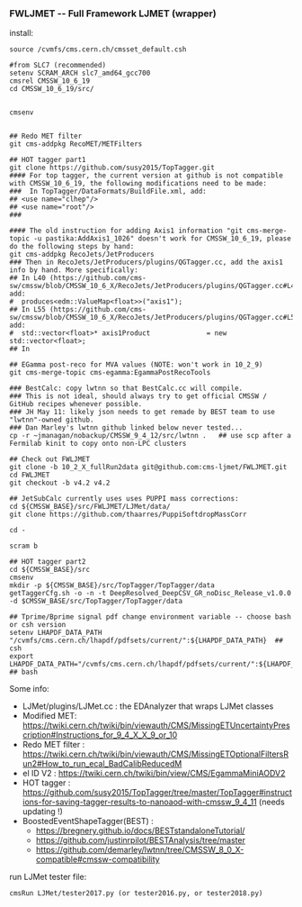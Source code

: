 ### FWLJMET -- Full Framework LJMET (wrapper)



install:

	source /cvmfs/cms.cern.ch/cmsset_default.csh
	
	#from SLC7 (recommended)
	setenv SCRAM_ARCH slc7_amd64_gcc700
	cmsrel CMSSW_10_6_19
	cd CMSSW_10_6_19/src/
	
	
	cmsenv

	
	## Redo MET filter
	git cms-addpkg RecoMET/METFilters

	## HOT tagger part1
	git clone https://github.com/susy2015/TopTagger.git
	#### For top tagger, the current version at github is not compatible with CMSSW_10_6_19, the following modifications need to be made:
	###  In TopTagger/DataFormats/BuildFile.xml, add:
	## <use name="clhep"/>
	## <use name="root"/>
	###
	
	#### The old instruction for adding Axis1 information "git cms-merge-topic -u pastika:AddAxis1_1026" doesn't work for CMSSW_10_6_19, please do the following steps by hand:
	git cms-addpkg RecoJets/JetProducers
	### Then in RecoJets/JetProducers/plugins/QGTagger.cc, add the axis1 info by hand. More specifically:
	## In L40 (https://github.com/cms-sw/cmssw/blob/CMSSW_10_6_X/RecoJets/JetProducers/plugins/QGTagger.cc#L40), add:
	#  produces<edm::ValueMap<float>>("axis1");
	## In L55 (https://github.com/cms-sw/cmssw/blob/CMSSW_10_6_X/RecoJets/JetProducers/plugins/QGTagger.cc#L55), add:
	#  std::vector<float>* axis1Product              = new std::vector<float>;
	## In 

	## EGamma post-reco for MVA values (NOTE: won't work in 10_2_9)
	git cms-merge-topic cms-egamma:EgammaPostRecoTools

	### BestCalc: copy lwtnn so that BestCalc.cc will compile.
	### This is not ideal, should always try to get official CMSSW / GitHub recipes whenever possible.
	### JH May 11: likely json needs to get remade by BEST team to use "lwtnn"-owned github. 
	### Dan Marley's lwtnn github linked below never tested...
	cp -r ~jmanagan/nobackup/CMSSW_9_4_12/src/lwtnn .   ## use scp after a Fermilab kinit to copy onto non-LPC clusters

	## Check out FWLJMET
	git clone -b 10_2_X_fullRun2data git@github.com:cms-ljmet/FWLJMET.git
	cd FWLJMET
	git checkout -b v4.2 v4.2

	## JetSubCalc currently uses uses PUPPI mass corrections:
	cd ${CMSSW_BASE}/src/FWLJMET/LJMet/data/
	git clone https://github.com/thaarres/PuppiSoftdropMassCorr

	cd -

	scram b

	## HOT tagger part2
	cd ${CMSSW_BASE}/src
	cmsenv
	mkdir -p ${CMSSW_BASE}/src/TopTagger/TopTagger/data
	getTaggerCfg.sh -o -n -t DeepResolved_DeepCSV_GR_noDisc_Release_v1.0.0 -d $CMSSW_BASE/src/TopTagger/TopTagger/data

	## Tprime/Bprime signal pdf change environment variable -- choose bash or csh version
	setenv LHAPDF_DATA_PATH "/cvmfs/cms.cern.ch/lhapdf/pdfsets/current/":${LHAPDF_DATA_PATH}  ## csh
	export LHAPDF_DATA_PATH="/cvmfs/cms.cern.ch/lhapdf/pdfsets/current/":${LHAPDF_DATA_PATH}  ## bash



Some info:

- LJMet/plugins/LJMet.cc : the EDAnalyzer that wraps LJMet classes
- Modified MET: https://twiki.cern.ch/twiki/bin/viewauth/CMS/MissingETUncertaintyPrescription#Instructions_for_9_4_X_X_9_or_10
- Redo MET filter : https://twiki.cern.ch/twiki/bin/viewauth/CMS/MissingETOptionalFiltersRun2#How_to_run_ecal_BadCalibReducedM
- el ID V2 : https://twiki.cern.ch/twiki/bin/view/CMS/EgammaMiniAODV2
- HOT tagger : https://github.com/susy2015/TopTagger/tree/master/TopTagger#instructions-for-saving-tagger-results-to-nanoaod-with-cmssw_9_4_11 (needs updating !)
- BoostedEventShapeTagger(BEST) :
     - https://bregnery.github.io/docs/BESTstandaloneTutorial/
     - https://github.com/justinrpilot/BESTAnalysis/tree/master
     - https://github.com/demarley/lwtnn/tree/CMSSW_8_0_X-compatible#cmssw-compatibility


run LJMet tester file:

    cmsRun LJMet/tester2017.py (or tester2016.py, or tester2018.py)

